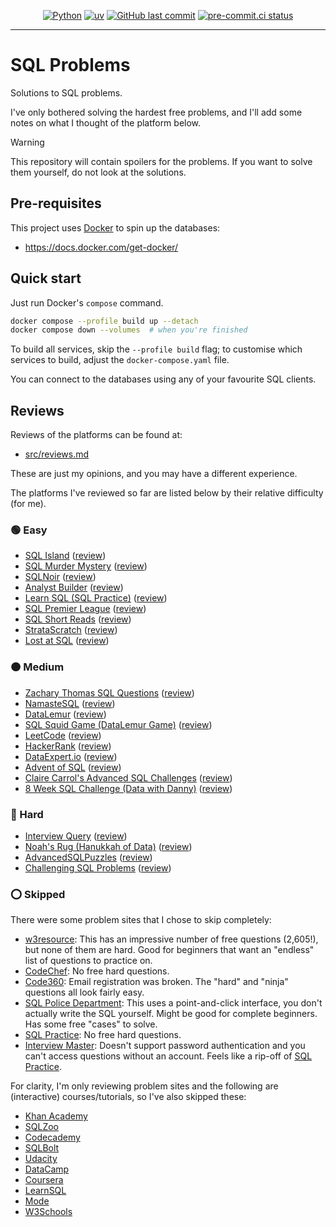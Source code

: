 <div align="center">

[![Python](https://img.shields.io/badge/Python-3.11+-blue.svg)](https://www.python.org/downloads/release/python-3110/)
[![uv](https://img.shields.io/endpoint?url=https://raw.githubusercontent.com/astral-sh/uv/main/assets/badge/v0.json)](https://github.com/astral-sh/uv)
[![GitHub last commit](https://img.shields.io/github/last-commit/Bilbottom/sql-problems)](https://shields.io/badges/git-hub-last-commit)
[![pre-commit.ci status](https://results.pre-commit.ci/badge/github/Bilbottom/sql-problems/main.svg)](https://results.pre-commit.ci/latest/github/Bilbottom/sql-problems/main)

</div>

---

# SQL Problems

Solutions to SQL problems.

I've only bothered solving the hardest free problems, and I'll add some notes on what I thought of the platform below.

> [!WARNING]
>
> This repository will contain spoilers for the problems. If you want to solve them yourself, do not look at the solutions.

## Pre-requisites

This project uses [Docker](https://www.docker.com/) to spin up the databases:

- https://docs.docker.com/get-docker/

## Quick start

Just run Docker's `compose` command.

```bash
docker compose --profile build up --detach
docker compose down --volumes  # when you're finished
```

To build all services, skip the `--profile build` flag; to customise which services to build, adjust the `docker-compose.yaml` file.

You can connect to the databases using any of your favourite SQL clients.

## Reviews

Reviews of the platforms can be found at:

- [src/reviews.md](src/reviews.md)

These are just my opinions, and you may have a different experience.

The platforms I've reviewed so far are listed below by their relative difficulty (for me).

### 🟢 Easy

- [SQL Island](https://sql-island.informatik.uni-kl.de/) ([review](src/reviews.md#sql-island))
- [SQL Murder Mystery](https://mystery.knightlab.com/) ([review](src/reviews.md#sql-murder-mystery))
- [SQLNoir](https://www.sqlnoir.com/) ([review](src/reviews.md#sqlnoir))
- [Analyst Builder](https://www.analystbuilder.com/) ([review](src/reviews.md#analyst-builder))
- [Learn SQL (SQL Practice)](https://www.sql-practice.com/) ([review](src/reviews.md#learn-sql-sql-practice))
- [SQL Premier League](https://sqlpremierleague.com/challenges/) ([review](src/reviews.md#sql-premier-league))
- [SQL Short Reads](https://sqlshortreads.com/sql-practice-problems/) ([review](src/reviews.md#sql-short-reads))
- [StrataScratch](https://platform.stratascratch.com/coding) ([review](src/reviews.md#stratascratch))
- [Lost at SQL](https://lost-at-sql.therobinlord.com/) ([review](src/reviews.md#lost-at-sql))

### 🟠 Medium

- [Zachary Thomas SQL Questions](https://quip.com/2gwZArKuWk7W) ([review](src/reviews.md#zachary-thomas-sql-questions))
- [NamasteSQL](https://www.namastesql.com/coding-problems) ([review](src/reviews.md#namastesql))
- [DataLemur](https://datalemur.com/) ([review](src/reviews.md#datalemur))
- [SQL Squid Game (DataLemur Game)](https://datalemur.com/sql-game) ([review](src/reviews.md#sql-squid-game-datalemur-game))
- [LeetCode](https://leetcode.com/problemset/database/) ([review](src/reviews.md#leetcode))
- [HackerRank](https://www.hackerrank.com/domains/sql) ([review](src/reviews.md#hackerrank))
- [DataExpert.io](https://dataexpert.io/questions) ([review](src/reviews.md#dataexpertio))
- [Advent of SQL](https://adventofsql.com/) ([review](src/reviews.md#advent-of-sql))
- [Claire Carrol's Advanced SQL Challenges](https://github.com/clrcrl/advanced-sql) ([review](src/reviews.md#claire-carrols-advanced-sql-challenges))
- [8 Week SQL Challenge (Data with Danny)](https://8weeksqlchallenge.com/) ([review](src/reviews.md#8-week-sql-challenge-data-with-danny))

### 🔴 Hard

- [Interview Query](https://www.interviewquery.com/questions?tags=SQL) ([review](src/reviews.md#interview-query))
- [Noah's Rug (Hanukkah of Data)](https://hanukkah.bluebird.sh/5784/) ([review](src/reviews.md#noahs-rug-hanukkah-of-data))
- [AdvancedSQLPuzzles](https://advancedsqlpuzzles.com/) ([review](src/reviews.md#advancedsqlpuzzles))
- [Challenging SQL Problems](https://bilbottom.github.io/sql-learning-materials/challenging-sql-problems/challenging-sql-problems/) ([review](src/reviews.md#challenging-sql-problems))

### ⭕ Skipped

There were some problem sites that I chose to skip completely:

- [w3resource](https://www.w3resource.com/sql-exercises/): This has an impressive number of free questions (2,605!), but none of them are hard. Good for beginners that want an "endless" list of questions to practice on.
- [CodeChef](https://www.codechef.com/learn): No free hard questions.
- [Code360](https://www.naukri.com/code360/problem-lists/top-100-sql-problems): Email registration was broken. The "hard" and "ninja" questions all look fairly easy.
- [SQL Police Department](https://sqlpd.com/): This uses a point-and-click interface, you don't actually write the SQL yourself. Might be good for complete beginners. Has some free "cases" to solve.
- [SQL Practice](https://sqlpractice.io/practice-questions): No free hard questions.
- [Interview Master](https://www.interviewmaster.ai/home): Doesn't support password authentication and you can't access questions without an account. Feels like a rip-off of [SQL Practice](https://sqlpractice.io/practice-questions).

For clarity, I'm only reviewing problem sites and the following are (interactive) courses/tutorials, so I've also skipped these:

- [Khan Academy](https://www.khanacademy.org/search?page_search_query=sql)
- [SQLZoo](https://sqlzoo.net/wiki/SQL_Tutorial)
- [Codecademy](https://www.codecademy.com/catalog/language/sql)
- [SQLBolt](https://sqlbolt.com/)
- [Udacity](https://www.udacity.com/catalog?searchValue=sql)
- [DataCamp](https://www.datacamp.com/courses-all?q=sql)
- [Coursera](https://www.coursera.org/search?query=sql)
- [LearnSQL](https://learnsql.com/)
- [Mode](https://mode.com/sql-tutorial)
- [W3Schools](https://www.w3schools.com/sql/)
